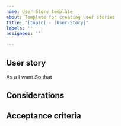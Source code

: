 ```yaml
---
name: User Story template
about: Template for creating user stories
title: "[topic] - [User-Story]"
labels: ''
assignees: ''

---
```


## User story ##
As a <user or stakeholder type>
I want <some software feature>
So that <some business value>

## Considerations ##

## Acceptance criteria ##
